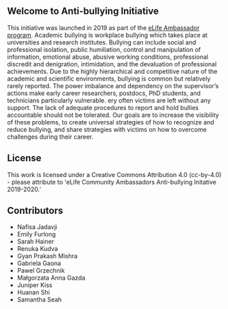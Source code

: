 

## Welcome to Anti-bullying Initiative

This initiative was launched in 2019 as part of the [eLife Ambassador program](https://github.com/eLifeAmbassadors). Academic bullying is workplace bullying which takes place at universities and research institutes. Bullying can include social and professional isolation, public humiliation, control and manipulation of information, emotional abuse, abusive working conditions, professional discredit and denigration, intimidation, and the devaluation of professional achievements. Due to the highly hierarchical and competitive nature of the academic and scientific environments, bullying is common but relatively rarely reported. The power imbalance and dependency on the supervisor’s actions make early career researchers, postdocs, PhD students, and technicians particularly vulnerable. ery often victims are left without any support. The lack of adequate procedures to report and hold bullies accountable should not be tolerated. Our goals are to increase the visibility of these problems, to create universal strategies of how to recognize and reduce bullying, and share strategies with victims on how to overcome challenges during their career.

## License

This work is licensed under a Creative Commons Attribution 4.0 (cc-by-4.0) - please attribute to 'eLife Community Ambassadors Anti-bullying Initative 2019-2020.'

## Contributors

- Nafisa Jadavji
- Emily Furlong
- Sarah Hainer
- Renuka Kudva
- Gyan Prakash Mishra
- Gabriela Gaona
- Pawel Grzechnik
- Małgorzata Anna Gazda
- Juniper Kiss 
- Huanan Shi  
- Samantha Seah
